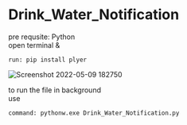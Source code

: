 # Drink_Water_Notification
pre requsite: Python\
open terminal & 
```
run: pip install plyer
```
![Screenshot 2022-05-09 182750](https://user-images.githubusercontent.com/67859818/167414900-9a780b4f-25de-4635-afdf-11a1e90ee137.jpg)

to run the file in background\
use 
```
command: pythonw.exe Drink_Water_Notification.py
```
